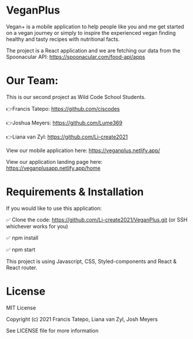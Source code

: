 # VeganPlus

Vegan+ is a mobile application to help people like you and me get started on a vegan journey or simply to inspire the experienced vegan finding healthy and tasty recipes with nutritional facts.

The project is a React application and we are fetching our data from the Spoonacular API: https://spoonacular.com/food-api/apps

# Our Team:
This is our second project as Wild Code School Students. 

👉Francis Tatepo: https://github.com/ciscodes

👉Joshua Meyers: https://github.com/Lume369

👉Liana van Zyl: https://github.com/Li-create2021

View our mobile application here: https://veganplus.netlify.app/

View our application landing page here: https://veganplusapp.netlify.app/home

# Requirements & Installation

If you would like to use this application:
  
✅ Clone the code: https://github.com/Li-create2021/VeganPlus.git (or SSH whichever works for you)
  
✅ npm install
  
✅ npm start

This project is using Javascript, CSS, Styled-components and React & React router.

# License
 
MIT License

Copyright (c) 2021 Francis Tatepo, Liana van Zyl, Josh Meyers

See LICENSE file for more information
